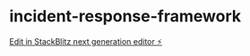 # incident-response-framework

[Edit in StackBlitz next generation editor ⚡️](https://stackblitz.com/~/github.com/dakarboit/incident-response-framework)